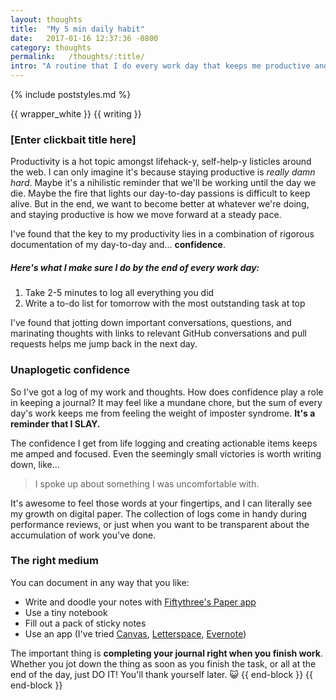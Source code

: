 ```yaml
---
layout: thoughts
title:  "My 5 min daily habit"
date:   2017-01-16 12:37:36 -0800
category: thoughts
permalink:   /thoughts/:title/
intro: "A routine that I do every work day that keeps me productive and optimistic."
---
```

{% include poststyles.md %}

{{ wrapper_white }}
{{ writing }}
### [Enter clickbait title here]
Productivity is a hot topic amongst lifehack-y, self-help-y listicles around the web. I can only imagine it's because staying productive is _really damn hard_. Maybe it's a nihilistic reminder that we'll be working until the day we die. Maybe the fire that lights our day-to-day passions is difficult to keep alive. But in the end, we want to become better at whatever we're doing, and staying productive is how we move forward at a steady pace.

I've found that the key to my productivity lies in a combination of rigorous documentation of my day-to-day and... **confidence**.

##### Here's what I make sure I do by the end of every work day:

1. Take 2-5 minutes to log all everything you did
2. Write a to-do list for tomorrow with the most outstanding task at top

I've found that jotting down important conversations, questions, and marinating thoughts with links to relevant GitHub conversations and pull requests helps me jump back in the next day.

### Unaplogetic confidence
So I've got a log of my work and thoughts. How does confidence play a role in keeping a journal? It may feel like a mundane chore, but the sum of every day's work keeps me from feeling the weight of imposter syndrome. **It's a reminder that I SLAY.**

The confidence I get from life logging and creating actionable items keeps me amped and focused. Even the seemingly small victories is worth writing down, like...

> I spoke up about something I was uncomfortable with.

It's awesome to feel those words at your fingertips, and I can literally see my growth on digital paper. The collection of logs come in handy during performance reviews, or just when you want to be transparent about the accumulation of work you've done.

### The right medium
You can document in any way that you like:
- Write and doodle your notes with [Fiftythree's Paper app](https://www.fiftythree.com/)
- Use a tiny notebook
- Fill out a pack of sticky notes
- Use an app (I've tried [Canvas](https://usecanvas.com), [Letterspace](https://programmerbird.com/letterspace), [Evernote](https://evernote.com))

The important thing is **completing your journal right when you finish work**. Whether you jot down the thing as soon as you finish the task, or all at the end of the day, just DO IT! You'll thank yourself later. 😺
{{ end-block }}
{{ end-block }}
